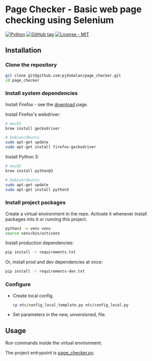 
# Page Checker - Basic web page checking using Selenium

[![Python](https://img.shields.io/badge/Python-3-blue?logo=python&logoColor=white)](https://python.org)
[![GitHub tag](https://img.shields.io/github/tag/pjdvmalan/page_checker?include_prereleases=&sort=semver)](https://github.com/pjdvmalan/page_checker/releases/)
[![License - MIT](https://img.shields.io/badge/License-MIT-blue)](#license)

## Installation

### Clone the repository

```sh
git clone git@github.com:pjdvmalan/page_checker.git
cd page_checker
```

### Install system dependencies

Install Firefox - see the [download](https://www.mozilla.org/en-US/firefox/new/) page.

Install Firefox's webdriver:

```sh
# macOS
brew install geckodriver

# Debian/Ubuntu
sudo apt-get update
sudo apt-get install firefox-geckodriver
```

Install Python 3:

```sh
# macOS
brew install python@3

# Debian/Ubuntu
sudo apt-get update
sudo apt-get install python3
```

### Install project packages

Create a virtual environment in the repo. Activate it whenever install packages into it or running this project.

```sh
python3 -m venv venv
source venv/bin/activate
```

Install production dependencies:

```sh
pip install -r requirements.txt
```

Or, install prod and dev dependencies at once:

```sh
pip install -r requirements-dev.txt
```

### Configure

- Create local config.

    ```sh
    cp etc/config_local_template.py etc/config_local.py
    ```

- Set parameters in the new, unversioned, file.

## Usage

Run commands inside the virtual environment.

The project entrypoint is [page_checker.py](/page_checker.py).
